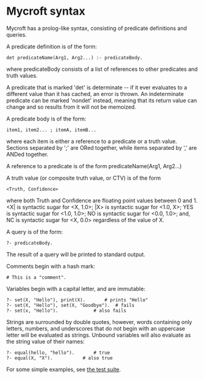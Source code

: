 # Mycroft syntax

Mycroft has a prolog-like syntax, consisting of predicate definitions and 
queries.

A predicate definition is of the form:

    det predicateName(Arg1, Arg2...) :- predicateBody.

where predicateBody consists of a list of references to other predicates and 
truth values.

A predicate that is marked 'det' is determinate -- if it ever evaluates to a 
different value than it has cached, an error is thrown. An indeterminate 
predicate can be marked 'nondet' instead, meaning that its return value can 
change and so results from it will not be memoized.

A predicate body is of the form:

    item1, item2... ; itemA, itemB...

where each item is either a reference to a predicate or a truth value. Sections 
separated by ';' are ORed together, while items separated by ',' are ANDed 
together.

A reference to a predicate is of the form predicateName(Arg1, Arg2...)

A truth value (or composite truth value, or CTV) is of the form

    <Truth, Confidence>

where both Truth and Confidence are floating point values between 0 and 1. 
<X| is syntactic sugar for <X, 1.0>; |X> is syntactic sugar for <1.0, X>; 
YES is syntactic sugar for <1.0, 1.0>; NO is syntactic sugar for <0.0, 1.0>; 
and, NC is syntactic sugar for <X, 0.0> regardless of the value of X.

A query is of the form:

    ?- predicateBody.

The result of a query will be printed to standard output.

Comments begin with a hash mark:

    # This is a "comment".

Variables begin with a capital letter, and are immutable:

    ?- set(X, "Hello"), print(X). 		# prints "Hello"
    ?- set(X, "Hello"), set(X, "Goodbye"). 	# fails
    ?- set(x, "Hello"). 			# also fails

Strings are surrounded by double quotes, however, words containing only 
letters, numbers, and underscores that do not begin with an uppercase letter 
will be evaluated as strings. Unbound variables will also evaluate as the 
string value of their names:

    ?- equal(hello, "hello"). 		# true
    ?- equal(X, "X"). 			# also true

For some simple examples, see [the test suite](test.myc).
